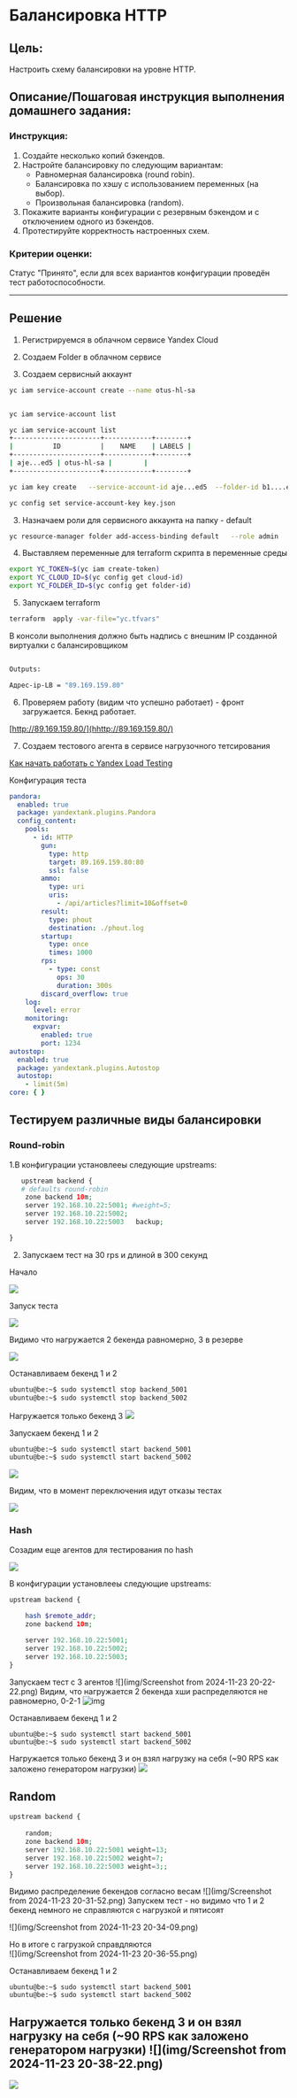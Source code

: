 # Балансировка HTTP

## Цель:

Настроить схему балансировки на уровне HTTP.

## Описание/Пошаговая инструкция выполнения домашнего задания:

### Инструкция:

1. Создайте несколько копий бэкендов.
2. Настройте балансировку по следующим вариантам:
   * Равномерная балансировка (round robin).
   * Балансировка по хэшу с использованием переменных (на выбор).
   * Произвольная балансировка (random).
3. Покажите варианты конфигурации с резервным бэкендом и с отключением одного из бэкендов.
4. Протестируйте корректность настроенных схем.

### Критерии оценки:

Статус "Принято", если для всех вариантов конфигурации проведён тест работоспособности.

---  

## Решение

1. Регистрируемся в облачном сервисе Yandex Cloud

2. Создаем Folder в облачном сервисе

2. Создаем сервисный аккаунт

```sh
yc iam service-account create --name otus-hl-sa


yc iam service-account list

yc iam service-account list                                                                                                                                                                                                                                                                                       
+----------------------+------------+--------+
|          ID          |    NAME    | LABELS |
+----------------------+------------+--------+
| aje...ed5 | otus-hl-sa |        |
+----------------------+------------+--------+

yc iam key create   --service-account-id aje...ed5  --folder-id b1....et2   --output key.json

yc config set service-account-key key.json


```

3. Назначаем роли для сервисного аккаунта на папку - default

```sh
yc resource-manager folder add-access-binding default   --role admin   --subject serviceAccount:aje...ed5
```

4. Выставляем переменные для terraform скрипта в переменные среды

```sh
export YC_TOKEN=$(yc iam create-token)
export YC_CLOUD_ID=$(yc config get cloud-id)
export YC_FOLDER_ID=$(yc config get folder-id)                                                
```

5. Запускаем terraform

``` sh
terraform  apply -var-file="yc.tfvars"                 
```

В консоли выполнения должно быть надпись с внешним IP созданной виртуалки c балансировщиком

```sh

Outputs:

Адрес-ip-LB = "89.169.159.80"

```

6. Проверяем работу (видим что успешно работает) - фронт загружается. Бекнд работает.

[http://89.169.159.80/](hhttp://89.169.159.80/)

7. Создаем тестового агента в сервисе нагрузочного тетсирования



[Как начать работать с Yandex Load Testing](https://yandex.cloud/ru/docs/load-testing/quickstart?from=int-console-help-center-or-nav)

Конфигурация теста

```yaml
pandora:
  enabled: true
  package: yandextank.plugins.Pandora
  config_content:
    pools:
      - id: HTTP
        gun:
          type: http
          target: 89.169.159.80:80
          ssl: false
        ammo:
          type: uri
          uris:
            - /api/articles?limit=10&offset=0
        result:
          type: phout
          destination: ./phout.log
        startup:
          type: once
          times: 1000
        rps:
          - type: const
            ops: 30
            duration: 300s
        discard_overflow: true
    log:
      level: error
    monitoring:
      expvar:
        enabled: true
        port: 1234
autostop:
  enabled: true
  package: yandextank.plugins.Autostop
  autostop:
    - limit(5m)
core: { }

```

## Тестируем различные виды балансировки

### Round-robin

1.В конфигурации установлееы следующие upstreams:

```php
   upstream backend {
   # defaults round-robin
    zone backend 10m;
    server 192.168.10.22:5001; #weight=5;
    server 192.168.10.22:5002;
    server 192.168.10.22:5003   backup;

}
```

2. Запускаем тест на 30 rps и длиной в 300 секунд

Начало

![](img/Screenshot%20from%202024-11-23%2019-58-59.png)

Запуск теста

![](img/Screenshot%20from%202024-11-23%2020-01-54.png)

Видимо что нагружается 2 бекенда равномерно, 3 в резерве

![](img/Screenshot%20from%202024-11-23%2020-01-40.png)

Останавливаем бекенд 1 и 2

```sh
ubuntu@be:~$ sudo systemctl stop backend_5001
ubuntu@be:~$ sudo systemctl stop backend_5002
```

Нагружается только бекенд 3
![](img/Screenshot%20from%202024-11-23%2020-02-34.png)

Запускаем бекенд 1 и 2

```sh
ubuntu@be:~$ sudo systemctl start backend_5001
ubuntu@be:~$ sudo systemctl start backend_5002
```

![](img/Screenshot%20from%202024-11-23%2020-03-09.png)

Видим, что в момент переключения идут отказы тестах

![](img/Screenshot%20from%202024-11-23%2020-03-29.png)

### Hash

 Созадим еще агентов для тестирования по hash

![](img/Screenshot%20from%202024-11-23%2020-13-09.png)

В конфигурации установлееы следующие upstreams:

```php
upstream backend {
   
    hash $remote_addr;	    
    zone backend 10m;

    server 192.168.10.22:5001;
    server 192.168.10.22:5002;
    server 192.168.10.22:5003;
}
```

 Запускаем тест c 3 агентов
   ![](img/Screenshot from 2024-11-23 20-22-22.png)
 Видим, что нагружается 2 бекенда хши распределяются не равномерно, 0-2-1
   ![img](img/Screenshot%20from%202024-11-23%2020-19-27.png)

Останавливаем бекенд 1 и 2

```SH
ubuntu@be:~$ sudo systemctl start backend_5001
ubuntu@be:~$ sudo systemctl start backend_5002
```

Нагружается только бекенд 3 и он взял нагрузку на себя (~90 RPS как заложено генератором нагрузки)
   ![](img/Screenshot%20from%202024-11-23%2020-23-24.png)

## Random

```PHP
upstream backend {
  
    random;	    
    zone backend 10m;
    server 192.168.10.22:5001 weight=13;
    server 192.168.10.22:5002 weight=7;
    server 192.168.10.22:5003 weight=3;;
}

```

Видимо распределение бекендов согласно весам
![](img/Screenshot from 2024-11-23 20-31-52.png)
Запускем тест - но видимо что 1 и 2 бекенд немного не справляются с нагрузкой и пятисоят

![](img/Screenshot from 2024-11-23 20-34-09.png)

Но в итоге с гагрузкой справдляются    
![](img/Screenshot from 2024-11-23 20-36-55.png)

Останавливаем бекенд 1 и 2

```SH
ubuntu@be:~$ sudo systemctl start backend_5001
ubuntu@be:~$ sudo systemctl start backend_5002
```
Нагружается только бекенд 3 и он взял нагрузку на себя (~90 RPS как заложено генератором нагрузки)
![](img/Screenshot from 2024-11-23 20-38-22.png)
---

![](https://icdn.lenta.ru/images/2021/10/21/11/20211021110546130/wide_16_9_da1f40493378e3e394057e8c97def081.jpeg)